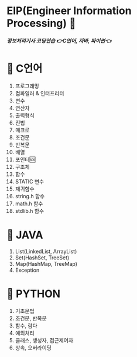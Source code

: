 # EIP(Engineer Information Processing) 💭
##### 정보처리기사 코딩연습 👉C언어, 자바, 파이썬👈
# 🚩 C언어
1. 프로그래밍
2. 컴파일러 & 인터프리터
3. 변수
4. 연산자
5. 출력형식
6. 진법
7. 매크로
8. 조건문
9. 반복문
10. 배열
11. 포인터🆘
12. 구조체
13. 함수
14. STATIC 변수
15. 재귀함수
16. string.h 함수
17. math.h 함수
18. stdlib.h 함수
    
# 🚩 JAVA
1. List(LinkedList, ArrayList)
2. Set(HashSet, TreeSet)
3. Map(HashMap, TreeMap)
4. Exception

# 🚩 PYTHON
1. 기초문법
2. 조건문, 반복문
3. 함수, 람다
4. 예외처리
5. 클래스, 생성자, 접근제어자
6. 상속, 오버라이딩
